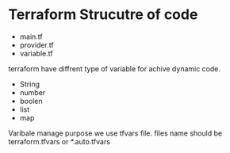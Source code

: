 # Terraform Strucutre of code 

- main.tf 
- provider.tf 
- variable.tf 

terraform have diffrent type of variable for achive dynamic code. 

- String 
- number 
- boolen 
- list 
- map 


Varibale manage purpose we use tfvars file. 
files name should be terraform.tfvars or *.auto.tfvars